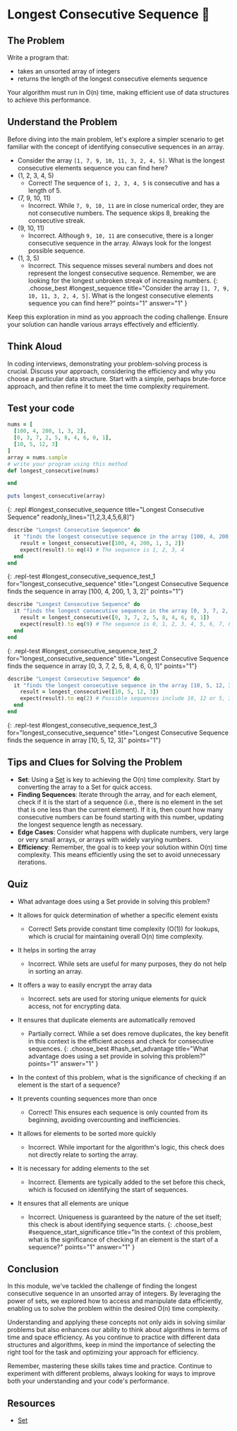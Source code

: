 # Longest Consecutive Sequence 🍡

## The Problem
Write a program that:
- takes an unsorted array of integers
- returns the length of the longest consecutive elements sequence

Your algorithm must run in O(n) time, making efficient use of data structures to achieve this performance.

## Understand the Problem
Before diving into the main problem, let's explore a simpler scenario to get familiar with the concept of identifying consecutive sequences in an array.

- Consider the array `[1, 7, 9, 10, 11, 3, 2, 4, 5]`. What is the longest consecutive elements sequence you can find here?
- (1, 2, 3, 4, 5)
  - Correct! The sequence of `1, 2, 3, 4, 5` is consecutive and has a length of 5.
- (7, 9, 10, 11)
  - Incorrect. While `7, 9, 10, 11` are in close numerical order, they are not consecutive numbers. The sequence skips 8, breaking the consecutive streak.
- (9, 10, 11)
  - Incorrect. Although `9, 10, 11` are consecutive, there is a longer consecutive sequence in the array. Always look for the longest possible sequence.
- (1, 3, 5)
  - Incorrect. This sequence misses several numbers and does not represent the longest consecutive sequence. Remember, we are looking for the longest unbroken streak of increasing numbers.
{: .choose_best #longest_sequence title="Consider the array `[1, 7, 9, 10, 11, 3, 2, 4, 5]`. What is the longest consecutive elements sequence you can find here?" points="1" answer="1" }

Keep this exploration in mind as you approach the coding challenge. Ensure your solution can handle various arrays effectively and efficiently.

## Think Aloud
In coding interviews, demonstrating your problem-solving process is crucial. Discuss your approach, considering the efficiency and why you choose a particular data structure. Start with a simple, perhaps brute-force approach, and then refine it to meet the time complexity requirement.

## Test your code

```ruby
nums = [
  [100, 4, 200, 1, 3, 2],
  [0, 3, 7, 2, 5, 8, 4, 6, 0, 1],
  [10, 5, 12, 3]
]
array = nums.sample
# write your program using this method
def longest_consecutive(nums)

end

puts longest_consecutive(array)
```
{: .repl #longest_consecutive_sequence title="Longest Consecutive Sequence" readonly_lines="[1,2,3,4,5,6,8]"}

```ruby
describe "Longest Consecutive Sequence" do
  it "finds the longest consecutive sequence in the array [100, 4, 200, 1, 3, 2]" do
    result = longest_consecutive([100, 4, 200, 1, 3, 2])
    expect(result).to eq(4) # The sequence is 1, 2, 3, 4
  end
end
```
{: .repl-test #longest_consecutive_sequence_test_1 for="longest_consecutive_sequence" title="Longest Consecutive Sequence finds the sequence in array [100, 4, 200, 1, 3, 2]" points="1"}

```ruby
describe "Longest Consecutive Sequence" do
  it "finds the longest consecutive sequence in the array [0, 3, 7, 2, 5, 8, 4, 6, 0, 1]" do
    result = longest_consecutive([0, 3, 7, 2, 5, 8, 4, 6, 0, 1])
    expect(result).to eq(9) # The sequence is 0, 1, 2, 3, 4, 5, 6, 7, 8
  end
end
```
{: .repl-test #longest_consecutive_sequence_test_2 for="longest_consecutive_sequence" title="Longest Consecutive Sequence finds the sequence in array [0, 3, 7, 2, 5, 8, 4, 6, 0, 1]" points="1"}

```ruby
describe "Longest Consecutive Sequence" do
  it "finds the longest consecutive sequence in the array [10, 5, 12, 3]" do
    result = longest_consecutive([10, 5, 12, 3])
    expect(result).to eq(2) # Possible sequences include 10, 12 or 5, 3
  end
end
```
{: .repl-test #longest_consecutive_sequence_test_3 for="longest_consecutive_sequence" title="Longest Consecutive Sequence finds the sequence in array [10, 5, 12, 3]" points="1"}

## Tips and Clues for Solving the Problem
- **Set**: Using a [Set](https://ruby-doc.org/stdlib-2.5.3/libdoc/set/rdoc/Set.html) is key to achieving the O(n) time complexity. Start by converting the array to a Set for quick access.
- **Finding Sequences**: Iterate through the array, and for each element, check if it is the start of a sequence (i.e., there is no element in the set that is one less than the current element). If it is, then count how many consecutive numbers can be found starting with this number, updating the longest sequence length as necessary.
- **Edge Cases**: Consider what happens with duplicate numbers, very large or very small arrays, or arrays with widely varying numbers.
- **Efficiency**: Remember, the goal is to keep your solution within O(n) time complexity. This means efficiently using the set to avoid unnecessary iterations.

## Quiz
- What advantage does using a Set provide in solving this problem?
- It allows for quick determination of whether a specific element exists
  - Correct! Sets provide constant time complexity (O(1)) for lookups, which is crucial for maintaining overall O(n) time complexity.
- It helps in sorting the array
  - Incorrect. While sets are useful for many purposes, they do not help in sorting an array.
- It offers a way to easily encrypt the array data
  - Incorrect. sets are used for storing unique elements for quick access, not for encrypting data.
- It ensures that duplicate elements are automatically removed
  - Partially correct. While a set does remove duplicates, the key benefit in this context is the efficient access and check for consecutive sequences.
{: .choose_best #hash_set_advantage title="What advantage does using a set provide in solving this problem?" points="1" answer="1" }

- In the context of this problem, what is the significance of checking if an element is the start of a sequence?
- It prevents counting sequences more than once
  - Correct! This ensures each sequence is only counted from its beginning, avoiding overcounting and inefficiencies.
- It allows for elements to be sorted more quickly
  - Incorrect. While important for the algorithm's logic, this check does not directly relate to sorting the array.
- It is necessary for adding elements to the set
  - Incorrect. Elements are typically added to the set before this check, which is focused on identifying the start of sequences.
- It ensures that all elements are unique
  - Incorrect. Uniqueness is guaranteed by the nature of the set itself; this check is about identifying sequence starts.
{: .choose_best #sequence_start_significance title="In the context of this problem, what is the significance of checking if an element is the start of a sequence?" points="1" answer="1" }

## Conclusion
In this module, we've tackled the challenge of finding the longest consecutive sequence in an unsorted array of integers. By leveraging the power of sets, we explored how to access and manipulate data efficiently, enabling us to solve the problem within the desired O(n) time complexity.

Understanding and applying these concepts not only aids in solving similar problems but also enhances our ability to think about algorithms in terms of time and space efficiency. As you continue to practice with different data structures and algorithms, keep in mind the importance of selecting the right tool for the task and optimizing your approach for efficiency.

Remember, mastering these skills takes time and practice. Continue to experiment with different problems, always looking for ways to improve both your understanding and your code's performance.

## Resources
- [Set](https://ruby-doc.org/stdlib-2.5.3/libdoc/set/rdoc/Set.html)
